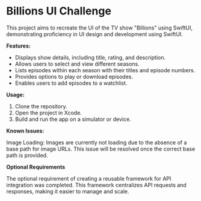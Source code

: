 # Billions UI Challenge

This project aims to recreate the UI of the TV show "Billions" using SwiftUI, demonstrating proficiency in UI design and development using SwiftUI.

**Features:**

* Displays show details, including title, rating, and description.
* Allows users to select and view different seasons.
* Lists episodes within each season with their titles and episode numbers.
* Provides options to play or download episodes.
* Enables users to add episodes to a watchlist.

**Usage:**

1. Clone the repository.
2. Open the project in Xcode.
3. Build and run the app on a simulator or device.

**Known Issues:**

Image Loading: Images are currently not loading due to the absence of a base path for image URLs. This issue will be resolved once the correct base path is provided.

**Optional Requirements**

The optional requirement of creating a reusable framework for API integration was completed. This framework centralizes API requests and responses, making it easier to manage and scale.
